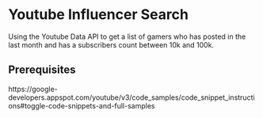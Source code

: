 

<!DOCTYPE html>
<html lang="en">
<head>

</head>
<body>

<h1>Youtube Influencer Search</h1>
<p>Using the Youtube Data API to get a list of gamers who has posted in the last month and has a subscribers count between 10k and 100k.</p>

<h2>Prerequisites</h2>
<p>https://google-developers.appspot.com/youtube/v3/code_samples/code_snippet_instructions#toggle-code-snippets-and-full-samples</p>



</body>
</html>
